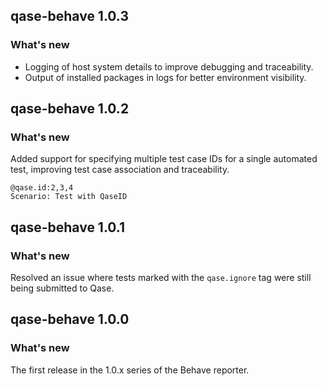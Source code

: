 ## qase-behave 1.0.3
### What's new
- Logging of host system details to improve debugging and traceability.  
- Output of installed packages in logs for better environment visibility.  

## qase-behave 1.0.2
### What's new
Added support for specifying multiple test case IDs for a single automated test, improving test case association and
traceability.

```gherkin
@qase.id:2,3,4
Scenario: Test with QaseID
```
## qase-behave 1.0.1
### What's new
Resolved an issue where tests marked with the `qase.ignore` tag were still being submitted to Qase.

## qase-behave 1.0.0
### What's new
The first release in the 1.0.x series of the Behave reporter.
